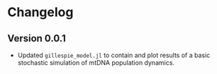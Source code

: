 # Changelog

## Version 0.0.1

- Updated `gillespie_model.jl` to contain and plot results of a basic stochastic
  simulation of mtDNA population dynamics.

